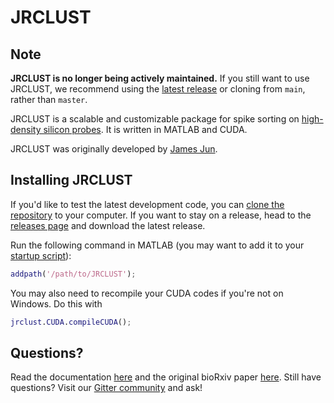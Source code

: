 # JRCLUST

## Note

**JRCLUST is no longer being actively maintained.**
If you still want to use JRCLUST, we recommend using the [latest release](https://github.com/JaneliaSciComp/JRCLUST/releases/tag/v4.1.0) or cloning from `main`, rather than `master`.

JRCLUST is a scalable and customizable package for spike sorting on [high-density silicon probes](https://www.nature.com/articles/nature24636).
It is written in MATLAB and CUDA.

JRCLUST was originally developed by [James Jun](https://www.simonsfoundation.org/team/james-jun/).

## Installing JRCLUST

If you'd like to
test the latest development code, you can [clone the
repository](https://help.github.com/articles/cloning-a-repository/) to
your computer. If you want to stay on a release, head to the [releases
page](https://github.com/JaneliaSciComp/JRCLUST/releases) and download
the latest release.

Run the following command in MATLAB (you may want to add it to your [startup
script](https://www.mathworks.com/help/matlab/ref/startup.html)):

```matlab
addpath('/path/to/JRCLUST');
```

You may also need to recompile your CUDA codes if you're not on Windows.
Do this with

```matlab
jrclust.CUDA.compileCUDA();
```

## Questions?

Read the documentation [here](https://jrclust.readthedocs.io/en/latest/index.html) and the original bioRxiv paper [here](https://www.biorxiv.org/content/early/2017/01/30/101030).
Still have questions?
Visit our [Gitter community](https://gitter.im/JRCLUST/community) and ask!
